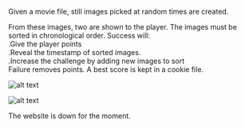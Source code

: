 Given a movie file, still images picked at random times are created.

From these images, two are shown to the player. The images must be sorted in chronological order. Success will:<br>
.Give the player points<br>
.Reveal the timestamp of sorted images.<br>
.Increase the challenge by adding new images to sort<br>
Failure removes points. A best score is kept in a cookie file.<br>

![alt text](https://i.postimg.cc/BZH2NJNq/still.png)

![alt text](https://i.postimg.cc/HnZMMNYN/pulp-fiction.gif)

The website is down for the moment.
